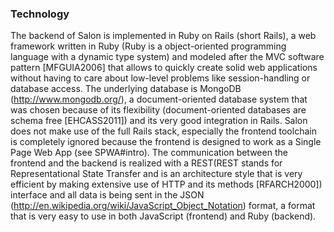 ### Technology
The backend of Salon is implemented in Ruby on Rails (short Rails), a web framework written in Ruby (Ruby is a object-oriented programming language with a dynamic type system) and modeled after the MVC software pattern [MFGUIA2006] that allows to quickly create solid web applications without having to care about low-level problems like session-handling or database access. The underlying database is MongoDB (http://www.mongodb.org/), a document-oriented database system that was chosen because of its flexibility (document-oriented databases are schema free [EHCASS2011]) and its very good integration in Rails.
Salon does not make use of the full Rails stack, especially the frontend toolchain is completely ignored because the frontend is designed to work as a Single Page Web App (see SPWA#intro).
The communication between the frontend and the backend is realized with a REST(REST stands for Representational State Transfer and is an architecture style that is very efficient by making extensive use of HTTP and its methods [RFARCH2000]) interface and all data is being sent in the JSON (http://en.wikipedia.org/wiki/JavaScript_Object_Notation) format, a format that is very easy to use in both JavaScript (frontend) and Ruby (backend).